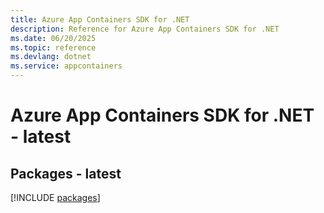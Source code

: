 ```yaml
---
title: Azure App Containers SDK for .NET
description: Reference for Azure App Containers SDK for .NET
ms.date: 06/20/2025
ms.topic: reference
ms.devlang: dotnet
ms.service: appcontainers
---
```

# Azure App Containers SDK for .NET - latest
## Packages - latest
[!INCLUDE [packages](app-containers-index.md)]
